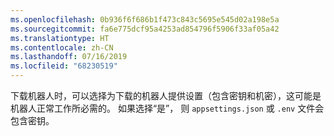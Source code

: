 ```yaml
---
ms.openlocfilehash: 0b936f6f686b1f473c843c5695e545d02a198e5a
ms.sourcegitcommit: fa6e775dcf95a4253ad854796f5906f33af05a42
ms.translationtype: HT
ms.contentlocale: zh-CN
ms.lasthandoff: 07/16/2019
ms.locfileid: "68230519"
---
```

下载机器人时，可以选择为下载的机器人提供设置（包含密钥和机密），这可能是机器人正常工作所必需的。 如果选择“是”，  则 `appsettings.json` 或 `.env` 文件会包含密钥。